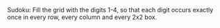 Sudoku: Fill the grid with the digits 1-4, so that each digit occurs exactly once in every row, every column and every 2x2 box.